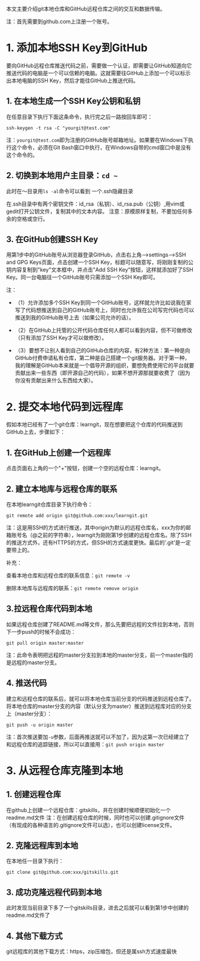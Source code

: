 本文主要介绍git本地仓库和GitHub远程仓库之间的交互和数据传输。

注：首先需要到github.com上注册一个账号。

# 1. 添加本地SSH Key到GitHub

要向GitHub远程仓库推送代码之前，需要做一个认证，即需要让GitHub知道向它推送代码的电脑是一个可以信赖的电脑。这就需要往GitHub上添加一个可以标示出本地电脑的SSH Key，然后才能往GitHub上推送代码。

## 1. 在本地生成一个SSH Key公钥和私钥

在任意目录下执行下面这条命令，执行完之后一路按回车即可：

`ssh-keygen -t rsa -C "yourgit@test.com"`

注：`yourgit@test.com`即为注册的GitHub账号邮箱地址。如果要在Windows下执行这个命令，必须在Git Bash窗口中执行，在Windows自带的cmd窗口中是没有这个命令的。

## 2. 切换到本地用户主目录：`cd ~`

此时在～目录用`ls -al`命令可以看到 一个.ssh隐藏目录

在.ssh目录中有两个密钥文件：id_rsa（私钥）、id_rsa.pub（公钥）,用vim或gedit打开公钥文件，复制其中的文本内容。
注意：原模原样复制，不要加任何多余的空格或空行。

## 3. 在GitHub创建SSH Key

用第1步中的GitHub账号从浏览器登录GitHub，点击右上角——>settings——>SSH and GPG Keys页面，点击创建一个SSH Key，标题可以随意写，将刚刚复制的公钥内容复制到"key"文本框中，并点击"Add SSH Key“按钮，这样就添加好了SSH Key。同一台电脑往一个GitHub账号只需添加一个SSH Key即可。

注：

* （1）允许添加多个SSH Key到同一个GitHub账号，这样就允许比如说我在家写了代码想推送到自己的GitHub账号上，同时也允许我在公司写完代码也可以推送到我的GitHub账号上去（如果公司允许的话）。

* （2）在GitHub上托管的公开代码仓库任何人都可以看到内容，但不可做修改（只有添加了SSH Key才可以做修改）。

* （3）要想不让别人看到自己的GitHub仓库的内容，有2种方法：第一种是向GitHub付费申请私有仓库，第二种是自己搭建一个git服务器。对于第一种，我的理解是GitHub本来就是一个倡导开源的组织，要想免费使用它的平台就要贡献出来一些东西（即开源自己的代码），如果不想开源那就要收费了（因为你没有贡献出来什么东西给大家）。

# 2. 提交本地代码到远程库

假如本地已经有了一个git仓库：learngit，现在想要把这个仓库的代码推送到GitHub上去，步骤如下：

## 1. 在GitHub上创建一个远程库

点击页面右上角的一个"+"按钮，创建一个空的远程仓库：learngit。

## 2. 建立本地库与远程仓库的联系

在本地learngit仓库目录下执行命令：

`git remote add origin git@github.com:xxx/learngit.git`

注：这是用SSH的方式进行推送，其中origin为默认的远程仓库名，xxx为你的邮箱账号名（@之前的字符串），learngit为刚刚第1步创建的远程仓库名。除了SSH的推送方式外，还有HTTPS的方式，但SSH的方式速度更快。最后的'.git'是一定要带上的。

补充：

查看本地仓库和远程仓库的联系信息：`git remote -v`

删除本地库与远程库的联系：`git remote remove origin`

## 3.拉远程仓库代码到本地

如果远程仓库创建了README.md等文件，那么先要把远程的文件拉到本地，否则下一步push的时候不会成功：

`git pull origin master:master`

注：此命令表明把远程的master分支拉到本地的master分支，前一个master指的是远程的master分支。

## 4. 推送代码

建立和远程仓库的联系后，就可以将本地仓库当前分支的代码推送到远程仓库了。将本地仓库的master分支的内容（默认分支为master）推送到远程库对应的分支上（master分支）：

`git push -u origin master`

注：首次推送要加`-u`参数，后面再推送就可以不加了，因为这第一次已经建立了和远程仓库的追踪链接，所以可以直接用：`git push origin master`

# 3. 从远程仓库克隆到本地

## 1. 创建远程仓库

在github上创建一个远程仓库：gitskills，并在创建时候顺便初始化一个readme.md文件
注：在创建远程仓库的时候，同时也可以创建.gitignore文件（有现成的各种语言的.gitignore文件可以选），也可以创建license文件。

## 2. 克隆远程库到本地

在本地任一目录下执行：

`git clone git@github.com:xxx/gitskills.git`

## 3. 成功克隆远程代码到本地

此时发现当前目录下多了一个gitskills目录，进去之后就可以看到第1步中创建的readme.md文件了

## 4. 其他下载方式

git远程库的其他下载方式：https，zip压缩包，但还是属ssh方式速度最快
